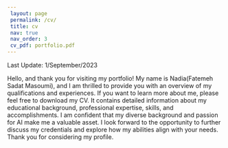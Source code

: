 ```yaml
---
 layout: page
 permalink: /cv/
 title: cv
 nav: true
 nav_order: 3
 cv_pdf: portfolio.pdf
---
```

Last Update: 1/September/2023

Hello, and thank you for visiting my portfolio! My name is Nadia(Fatemeh Sadat Masoumi), and I am thrilled to provide you with an overview of my qualifications and experiences. If you want to learn more about me, please feel free to download my CV. It contains detailed information about my educational background, professional expertise, skills, and accomplishments. I am confident that my diverse background and passion for AI make me a valuable asset. I look forward to the opportunity to further discuss my credentials and explore how my abilities align with your needs. Thank you for considering my profile.